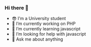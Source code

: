 ### Hi there 👋

<!--
**Beck-creator/Beck-creator** is a ✨ _special_ ✨ repository because its `README.md` (this file) appears on your GitHub profile.

Here are some ideas to get you started:-->
- 😎 I’m a University student
- 🔭 I’m currently working on PHP
- 🌱 I’m currently learning javascript
- 🤔 I’m looking for help with javascript
- 💬 Ask me about anything 


